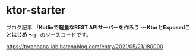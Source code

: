 # ktor-starter

ブログ記事 **「Kotlinで軽量なREST APIサーバーを作ろう 〜 KtorとExposedことはじめ 〜」** のソースコードです。

https://toranoana-lab.hatenablog.com/entry/2021/05/21/180000
